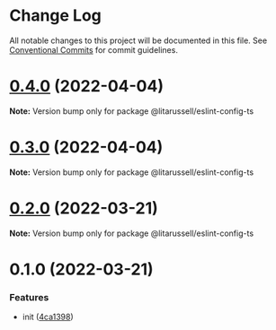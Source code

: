 # Change Log

All notable changes to this project will be documented in this file.
See [Conventional Commits](https://conventionalcommits.org) for commit guidelines.

# [0.4.0](https://github.com/litarussell/eslint-config/compare/v0.3.0...v0.4.0) (2022-04-04)

**Note:** Version bump only for package @litarussell/eslint-config-ts





# [0.3.0](https://github.com/litarussell/eslint-config/compare/v0.2.0...v0.3.0) (2022-04-04)

**Note:** Version bump only for package @litarussell/eslint-config-ts





# [0.2.0](https://github.com/litarussell/eslint-config/compare/v0.1.0...v0.2.0) (2022-03-21)

**Note:** Version bump only for package @litarussell/eslint-config-ts





# 0.1.0 (2022-03-21)


### Features

* init ([4ca1398](https://github.com/litarussell/eslint-config/commit/4ca13985cde6fd7cef470c1ea3eada91342a9ff8))
